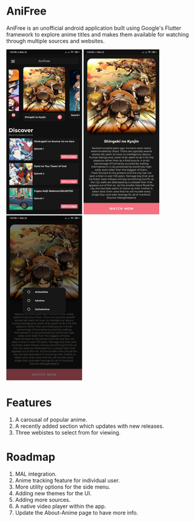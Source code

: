 # AniFree

AniFree is an unofficial android application built using Google's Flutter framework to explore anime titles and makes them available for watching through multiple sources and websites.

<p float="left">
  <img src="/screenshots/Screenshot_2020-04-11-19-02-42-445_com.example.anifree.jpg?raw=true" width="200" />
  <img src="/screenshots/Screenshot_2020-04-11-19-02-46-292_com.example.anifree.jpg?raw=true" width="200" /> 
  <img src="/screenshots/Screenshot_2020-04-11-19-02-49-894_com.example.anifree.jpg?raw=true" width="200" />
</p>

# Features
1. A carousal of popular anime.
2. A recently added section which updates with new releases.
3. Three webistes to select from for viewing.

# Roadmap
1. MAL integration.
2. Anime tracking feature for individual user.
3. More utility options for the side menu.
4. Adding new themes for the UI.
5. Adding more sources.
6. A native video player within the app.
7. Update the About-Anime page to have more info.
